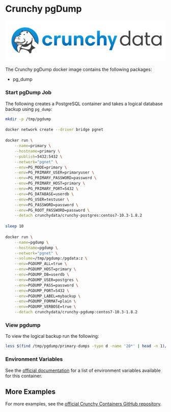 # Crunchy pgDump

![](https://raw.githubusercontent.com/CrunchyData/crunchy-containers/master/images/crunchy_logo.png)

The Crunchy pgDump docker image contains the following packages:

* pg_dump

### Start pgDump Job

The following creates a PostgreSQL container and takes a logical database backup using `pg_dump`:

```bash
mkdir -p /tmp/pgdump

docker network create --driver bridge pgnet

docker run \
    --name=primary \
    --hostname=primary \
    --publish=5432:5432 \
    --network="pgnet" \
    --env=PG_MODE=primary \
    --env=PG_PRIMARY_USER=primaryuser \
    --env=PG_PRIMARY_PASSWORD=password \
    --env=PG_PRIMARY_HOST=primary \
    --env=PG_PRIMARY_PORT=5432 \
    --env=PG_DATABASE=userdb \
    --env=PG_USER=testuser \
    --env=PG_PASSWORD=password \
    --env=PG_ROOT_PASSWORD=password \
    --detach crunchydata/crunchy-postgres:centos7-10.3-1.8.2

sleep 10

docker run \
    --name=pgdump \
    --hostname=pgdump \
    --network="pgnet" \
    --volume=/tmp/pgdump:/pgdata:z \
    --env=PGDUMP_ALL=true \
    --env=PGDUMP_HOST=primary \
    --env=PGDUMP_DB=userdb \
    --env=PGDUMP_USER=postgres \
    --env=PGDUMP_PASS=password \
    --env=PGDUMP_PORT=5432 \
    --env=PGDUMP_LABEL=mybackup \
    --env=PGDUMP_FORMAT=plain \
    --env=PGDUMP_VERBOSE=true \
    --detach crunchydata/crunchy-pgdump:centos7-10.3-1.8.2
```

### View pgdump

To view the logical backup run the following:

```bash
less $(find /tmp/pgdump/primary-dumps -type d -name '20*' | head -n 1)/pgdumpall.sql
```

### Environment Variables

See the [official documentation](https://github.com/CrunchyData/crunchy-containers/blob/master/docs/containers.adoc#crunchy-pgdump) for a list of environment variables available for this container.

## More Examples

For more examples, see the [official Crunchy Containers GitHub repository](https://github.com/CrunchyData/crunchy-containers/tree/master/examples/docker).
